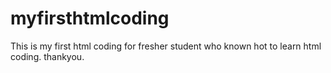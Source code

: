 # myfirsthtmlcoding
This is my first html coding for fresher student who known hot to learn html coding.
thankyou.
